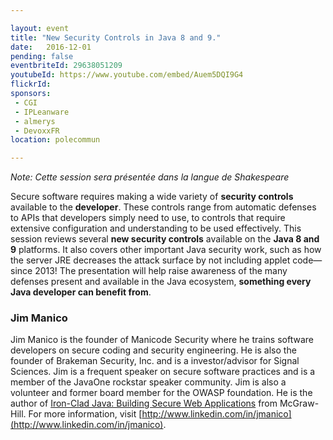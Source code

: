 ```yaml
---

layout: event
title: "New Security Controls in Java 8 and 9."
date:   2016-12-01
pending: false
eventbriteId: 29638051209
youtubeId: https://www.youtube.com/embed/Auem5DQI9G4
flickrId: 
sponsors:
 - CGI
 - IPLeanware
 - almerys
 - DevoxxFR
location: polecommun

---
```


*Note: Cette session sera présentée dans la langue de Shakespeare*

Secure software requires making a wide variety of **security controls** available to the **developer**. These controls range from automatic defenses to APIs that developers simply need to use, to controls that require extensive configuration and understanding to be used effectively. This session reviews several **new security controls** available on the **Java 8 and 9** platforms. It also covers other important Java security work, such as how the server JRE decreases the attack surface by not including applet code—since 2013! The presentation will help raise awareness of the many defenses present and available in the Java ecosystem, **something every Java developer can benefit from**.

### Jim Manico


Jim Manico is the founder of Manicode Security where he trains software developers on secure coding and security engineering. He is also the founder of Brakeman Security, Inc. and is a investor/advisor for Signal Sciences. Jim is a frequent speaker on secure software practices and is a member of the JavaOne rockstar speaker community. Jim is also a volunteer and former board member for the OWASP foundation. He is the author of [Iron-Clad Java: Building Secure Web Applications](http://www.amazon.com/Iron-Clad-Java-Building-Secure-Applications/dp/0071835881) from McGraw-Hill. For more information, visit [http://www.linkedin.com/in/jmanico](http://www.linkedin.com/in/jmanico).
